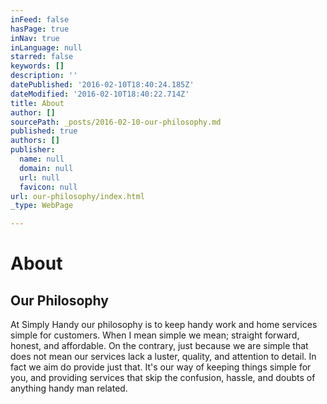 ```yaml
---
inFeed: false
hasPage: true
inNav: true
inLanguage: null
starred: false
keywords: []
description: ''
datePublished: '2016-02-10T18:40:24.185Z'
dateModified: '2016-02-10T18:40:22.714Z'
title: About
author: []
sourcePath: _posts/2016-02-10-our-philosophy.md
published: true
authors: []
publisher:
  name: null
  domain: null
  url: null
  favicon: null
url: our-philosophy/index.html
_type: WebPage

---
```

# About

## Our Philosophy

At Simply Handy our philosophy is to keep handy work and home services simple for customers. When I mean simple we mean; straight forward, honest, and affordable. On the contrary, just because we are simple that does not mean our services lack a luster, quality, and attention to detail. In fact we aim do provide just that. It's our way of keeping things simple for you, and providing services that skip the confusion, hassle, and doubts of anything handy man related.